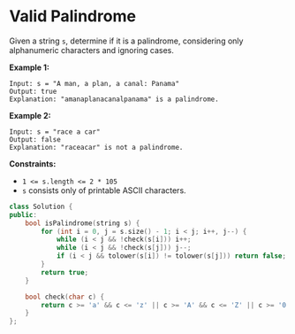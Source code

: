 # Valid Palindrome

Given a string `s`, determine if it is a palindrome, considering only alphanumeric characters and ignoring cases.

 

**Example 1:**

```
Input: s = "A man, a plan, a canal: Panama"
Output: true
Explanation: "amanaplanacanalpanama" is a palindrome.
```

**Example 2:**

```
Input: s = "race a car"
Output: false
Explanation: "raceacar" is not a palindrome.
```

 

**Constraints:**

- `1 <= s.length <= 2 * 105`
- `s` consists only of printable ASCII characters.

```c++
class Solution {
public:
    bool isPalindrome(string s) {
        for (int i = 0, j = s.size() - 1; i < j; i++, j--) {
            while (i < j && !check(s[i])) i++;
            while (i < j && !check(s[j])) j--;
            if (i < j && tolower(s[i]) != tolower(s[j])) return false;
        }
        return true;
    }

    bool check(char c) {
        return c >= 'a' && c <= 'z' || c >= 'A' && c <= 'Z' || c >= '0' && c <= '9';
    }
};
```

